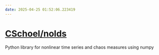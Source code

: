 ```yaml
---
date: 2025-04-25 01:52:06.223419
---
```


# [CSchoel/nolds](https://github.com/CSchoel/nolds)

Python library for nonlinear time series and chaos measures using numpy